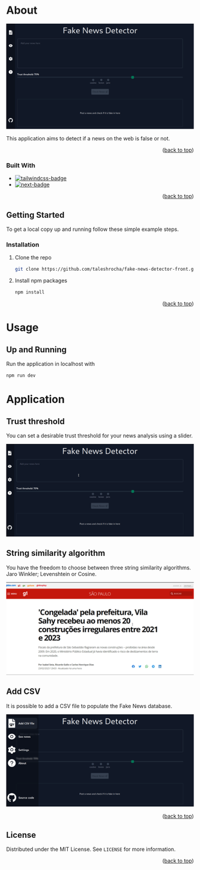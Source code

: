 # About

![](./images/front.png)

This application aims to detect if a news on the web is false or not.

<p align="right">(<a href="#readme-top">back to top</a>)</p>

### Built With

- [![tailwindcss-badge]][tailwindcss-url]
- [![next-badge]][next-url]

<p align="right">(<a href="#readme-top">back to top</a>)</p>

## Getting Started

To get a local copy up and running follow these simple example steps.

### Installation

1. Clone the repo
   ```sh
   git clone https://github.com/taleshrocha/fake-news-detector-front.git
   ```
2. Install npm packages
   ```sh
   npm install
   ```

<p align="right">(<a href="#readme-top">back to top</a>)</p>

# Usage

## Up and Running

Run the application in localhost with

```sh
npm run dev
```

# Application

## Trust threshold

You can set a desirable trust threshold for your news analysis using a slider.

![](./images/slider.gif)

## String similarity algorithm

You have the freedom to choose between three string similarity algorithms.
Jaro Winkler; Levenshtein or Cosine.

![](./images/algorithm.gif)

## Add CSV

It is possible to add a CSV file to populate the Fake News database.

![](./images/csv.gif)

<p align="right">(<a href="#readme-top">back to top</a>)</p>

## License

Distributed under the MIT License. See `LICENSE` for more information.

<p align="right">(<a href="#readme-top">back to top</a>)</p>

[contributors-shield]: https://img.shields.io/github/contributors/taleshrocha/move-it.svg?style=for-the-badge
[contributors-url]: https://github.com/taleshrocha/move-it/graphs/contributors
[forks-shield]: https://img.shields.io/github/forks/taleshrocha/move-it.svg?style=for-the-badge
[forks-url]: https://github.com/taleshrocha/move-it/network/members
[stars-shield]: https://img.shields.io/github/stars/taleshrocha/move-it.svg?style=for-the-badge
[stars-url]: https://github.com/taleshrocha/move-it/stargazers
[issues-shield]: https://img.shields.io/github/issues/taleshrocha/move-it.svg?style=for-the-badge
[issues-url]: https://github.com/taleshrocha/move-it/issues
[license-shield]: https://img.shields.io/github/license/taleshrocha/move-it.svg?style=for-the-badge
[license-url]: https://github.com/taleshrocha/move-it/blob/master/LICENSE.txt
[linkedin-shield]: https://img.shields.io/badge/-LinkedIn-black.svg?style=for-the-badge&logo=linkedin&colorB=555
[linkedin-url]: https://linkedin.com/in/linkedin_username
[next-badge]: https://img.shields.io/badge/next.js-000000?style=for-the-badge&logo=nextdotjs&logocolor=white
[next-url]: https://nextjs.org/
[vite-badge]: https://img.shields.io/badge/vite-20232a?style=for-the-badge&logo=vite
[vite-url]: https://vitejs.dev/
[react-badge]: https://img.shields.io/badge/react-20232a?style=for-the-badge&logo=react&logocolor=61dafb
[react-url]: https://reactjs.org/
[tailwindcss-badge]: https://img.shields.io/badge/tailwind%20css-20232A?style=for-the-badge&logo=tailwindcss
[tailwindcss-url]: https://tailwindcss.com/
[sanity-badge]: https://img.shields.io/badge/sanity-20232A?style=for-the-badge&logo=sanity
[sanity-url]: https://www.sanity.io/
[typescript-badge]: https://img.shields.io/badge/typescript-20232A?style=for-the-badge&logo=typescript
[typescript-url]: https://www.typescriptlang.org/
[javascript-badge]: https://img.shields.io/badge/javascript-20232A?style=for-the-badge&logo=javascript
[javascript-url]: https://www.javascript.com/
[firebase-badge]: https://img.shields.io/badge/firebase-20232A?style=for-the-badge&logo=firebase
[firebase-url]: https://firebase.google.com/
